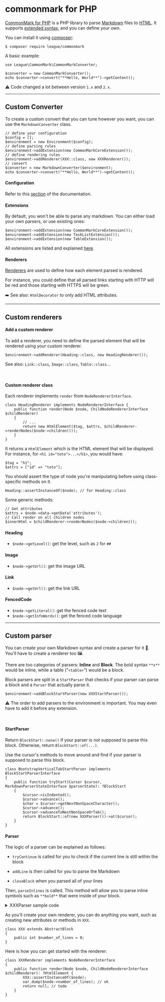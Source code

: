 # commonmark for PHP

<div class="row row-cols-lg-2"><div>

[CommonMark for PHP](https://commonmark.thephpleague.com/) is a PHP library to parse [Markdown](/programming-languages/others/documents/markdown/index.md) files to [HTML](/programming-languages/web/html/index.md). It supports [extended syntax](/programming-languages/others/documents/markdown/index.md#-extended-markdown-), and you can define your own.

You can install it using [composer](/programming-languages/web/php/composer/index.md):

```shell!
$ composer require league/commonmark
```
</div><div>

A basic example:

```php!
use League\CommonMark\CommonMarkConverter;

$converter = new CommonMarkConverter();
echo $converter->convert("**Hello, World**")->getContent();
```

⚠️ Code changed a lot between version `1.x` and `2.x`.
</div></div>

<hr class="sep-both">

## Custom Converter

<div class="row row-cols-lg-2"><div>

To create a custom convert that you can tune however you want, you can use the `MarkdownConverter` class.

```php!
// define your configuration
$config = [];
$environment = new Environment($config);
// define parsing rules
$environment->addExtension(new CommonMarkCoreExtension());
// define rendering rules
$environment->addRenderer(XXX::class, new XXXRenderer());
// convert
$converter = new MarkdownConverter($environment);
echo $converter->convert("**Hello, World**")->getContent();
```

#### Configuration

Refer to this [section](https://commonmark.thephpleague.com/2.4/configuration/) of the documentation.
</div><div>

#### Extensions

By default, you won't be able to parse any markdown. You can either load your own parsers, or use existing ones:

```php!
$environment->addExtension(new CommonMarkCoreExtension());
$environment->addExtension(new TaskListExtension());
$environment->addExtension(new TableExtension());
```

All extensions are listed and explained [here](https://commonmark.thephpleague.com/2.4/extensions/overview/).

#### Renderers

[Renderers](https://commonmark.thephpleague.com/2.4/customization/rendering/) are used to define how each element parsed is rendered.

For instance, you could define that all parsed links starting with HTTP will be red and those starting with HTTPS will be green.

➡️ See also: `HtmlDecorator` to only add HTML attributes.
</div></div>

<hr class="sep-both">

## Custom renderers

<div class="row row-cols-lg-2"><div>

#### Add a custom renderer

To add a renderer, you need to define the parsed element that will be rendered using your custom renderer.

```php!
$environment->addRenderer(Heading::class, new HeadingRenderer());
```

See also: `Link::class`, `Image::class`, `Table::class`...

<br>

#### Custom renderer class

Each renderer implements `render` from `NodeRendererInterface`.

```php!
class HeadingRenderer implements NodeRendererInterface {
    public function render(Node $node, ChildNodeRendererInterface $childRenderer)
    {
        // ...
        return new HtmlElement($tag, $attrs, $childRenderer->renderNodes($node->children()));
    }
}
```

It returns a `HtmlElement` which is the HTML element that will be displayed. For instance, for `<h1 id="toto">...</h1>`, you would have:

```
$tag = "h1";
$attrs = ["id" => "toto"];
```
</div><div>

You should assert the type of node you're manipulating before using class-specific methods on it.

```php!
Heading::assertInstanceOf($node); // for Heading::class
```

Some generic methods:

```php!
// Get attributes
$attrs = $node->data->getData('attributes');
// Call render on all children nodes
$innerHtml = $childRenderer->renderNodes($node->children());
```

#### Heading

* `$node->getLevel()`: get the level, such as `2` for `##`

#### Image

* `$node->getUrl()`: get the image URL

#### Link

* `$node->getUrl()`: get the link URL

#### FencedCode

* `$node->getLiteral()`: get the fenced code text
* `$node->getInfoWords()`: get the fenced code language
</div></div>

<hr class="sep-both">

## Custom parser

<div class="row row-cols-lg-2"><div>

You can create your own Markdown syntax and create a parser for it 🚂. You'll have to create a renderer too 🖼️.

There are too categories of parsers: **Inline** and **Block**. The bold syntax `**x**` would be inline, while a table ("`<table>`") would be a block.

Block parsers are split in a `StartParser` that checks if your parser can parse a block and a `Parser` that actually parse it.

```php!
$environment->addBlockStartParser(new XXXStartParser());
```

⚠️ The order to add parsers to the environment is important. You may even have to add it before any extension.

<br>

#### StartParser

Return `BlockStart::none()` if your parser is not supposed to parse this block. Otherwise, return `BlockStart::of(...)`.

Use the cursor's methods to move around and find if your parser is supposed to parse this block.

```php!
class BootstrapVerticalTabStartParser implements BlockStartParserInterface
{
    public function tryStart(Cursor $cursor, MarkdownParserStateInterface $parserState): ?BlockStart
    {
        $cursor->isIndented();
        $cursor->advance();
        $char = $cursor->getNextNonSpaceCharacter();
        $cursor->advance();
        $cursor->advanceToNextNonSpaceOrTab();
        return BlockStart::of(new XXXParser())->at($cursor);
    }
}
```
</div><div>

#### Parser

The logic of a parser can be explained as follows:

* `tryContinue` is called for you to check if the current line is still within the block

* `addLine` is then called for you to parse the Markdown

* `closeBlock` when you parsed all of your lines

Then, `parseInlines` is called. This method will allow you to parse inline symbols such as `**bold**` that were inside of your block.

<details class="details-n">
<summary>XXXParser sample code</summary>

```php!
class XXXParser extends AbstractBlockContinueParser  implements BlockContinueParserWithInlinesInterface {
    private XXX $block;

    public function __construct(Environment $environment)
    {
        $this->block = new XXX();
    }

    public function getBlock(): AbstractBlock
    {
        return $this->block;
    }
    
    public function tryContinue(Cursor $cursor, BlockContinueParserInterface $activeBlockParser): ?BlockContinue
    {
        // return either by using the cursor methods
        // to find if you're done or not
        return BlockContinue::finished();  // done
        return BlockContinue::at($cursor); // continue
    }

    public function parseInlines(InlineParserEngineInterface $inlineParser): void
    {
        // Ex: store in a Paragraph the line
        // After parsing its inline elements.
        // Then store it as a child of our block
        $xxx = "some content you **parsed**";
        $p = new Paragraph();
        $inlineParser->parse($xxx, $p);
        $this->block->appendChild($p);
    }
    
    public function addLine(string $line): void
    {
        // each time you accept to continue
        // parsing, this method is called
        // with the line that you need to parse
        $this->block->number_of_lines++; // example
    }
    
    public function closeBlock(): void
    {
        // for instance, you may have to
        // process the last element here
    }
    
    public function canHaveLazyContinuationLines(): bool
    {
        return true;
    }
}
```
</details>

As you'll create your own renderer, you can do anything you want, such as creating new attributes or methods in `XXX`.

```php!
class XXX extends AbstractBlock
{
    public int $number_of_lines = 0;
}
```

Here is how you can get started with the renderer:

```php!
class XXXRenderer implements NodeRendererInterface
{
    public function render(Node $node, ChildNodeRendererInterface $childRenderer): ?HtmlElement {
        XXX::assertInstanceOf($node);
        var_dump($node->number_of_lines); // ok
        return null; // todo
    }
}
```
</div></div>